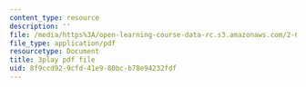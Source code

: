 ```yaml
---
content_type: resource
description: ''
file: /media/https%3A/open-learning-course-data-rc.s3.amazonaws.com/2-627-fundamentals-of-photovoltaics-fall-2013/8f9ccd929cfd41e980bcb78e94232fdf_lLcDbHI5KGU.pdf
file_type: application/pdf
resourcetype: Document
title: 3play pdf file
uid: 8f9ccd92-9cfd-41e9-80bc-b78e94232fdf
---
```

